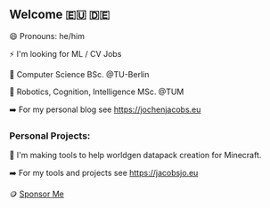 ## Welcome :eu: :de:

😄 Pronouns: he/him

⚡ I'm looking for ML / CV Jobs

🌱 Computer Science BSc. @TU-Berlin

🌱 Robotics, Cognition, Intelligence MSc. @TUM

:arrow_right: For my personal blog see https://jochenjacobs.eu


### Personal Projects:

🔭 I'm making tools to help worldgen datapack creation for Minecraft.

:arrow_right: For my tools and projects see https://jacobsjo.eu

:coin: [Sponsor Me](https://github.com/sponsors/jacobsjo)

<!--
**jacobsjo/jacobsjo** is a ✨ _special_ ✨ repository because its `README.md` (this file) appears on your GitHub profile.

Here are some ideas to get you started:

- 🔭 I’m currently working on ...
- 🌱 I’m currently learning ...
- 👯 I’m looking to collaborate on ...
- 🤔 I’m looking for help with ...
- 💬 Ask me about ...
- 📫 How to reach me: ...
- ⚡ Fun fact: ...
-->
